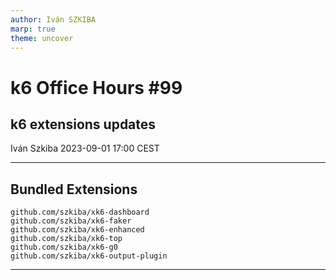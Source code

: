 ```yaml
---
author: Iván SZKIBA
marp: true
theme: uncover
---
```


# k6 Office Hours #99
## k6 extensions updates
Iván Szkiba
2023-09-01 17:00 CEST

---

## Bundled Extensions

```xk6
github.com/szkiba/xk6-dashboard
github.com/szkiba/xk6-faker
github.com/szkiba/xk6-enhanced
github.com/szkiba/xk6-top
github.com/szkiba/xk6-g0
github.com/szkiba/xk6-output-plugin
```

---
